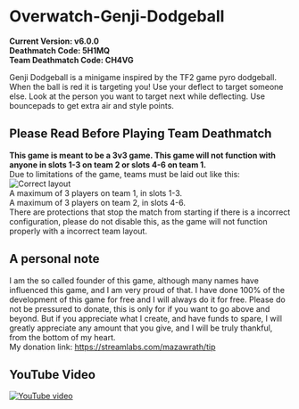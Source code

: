 # Overwatch-Genji-Dodgeball
**Current Version: v6.0.0**  
**Deathmatch Code: 5H1MQ**  
**Team Deathmatch Code: CH4VG**

Genji Dodgeball is a minigame inspired by the TF2 game pyro dodgeball.
When the ball is red it is targeting you! Use your deflect to target someone else. Look at the person you want to target next while deflecting. Use bouncepads to get extra air and style points.

## Please Read Before Playing Team Deathmatch  
**This game is meant to be a 3v3 game. This game will not function with anyone in slots 1-3 on team 2 or slots 4-6 on team 1.**  
Due to limitations of the game, teams must be laid out like this:  
![Correct layout](https://cdn.discordapp.com/attachments/720371417509789728/830655043903684688/Untitled.png)  
A maximum of 3 players on team 1, in slots 1-3.  
A maximum of 3 players on team 2, in slots 4-6.  
There are protections that stop the match from starting if there is a incorrect configuration, please do not disable this, as the game will not function properly with a incorrect team layout.

## A personal note
I am the so called founder of this game, although many names have influenced this game, and I am very proud of that.
I have done 100% of the development of this game for free and I will always do it for free. Please do not be pressured to donate, this is only for if you want to go above and beyond. But if you appreciate what I create, and have funds to spare, I will greatly appreciate any amount that you give, and I will be truly thankful, from the bottom of my heart.  
My donation link: https://streamlabs.com/mazawrath/tip

## YouTube Video
[![YouTube video](http://img.youtube.com/vi/mQmDIZGKKR8/0.jpg)](http://www.youtube.com/watch?v=mQmDIZGKKR8)
